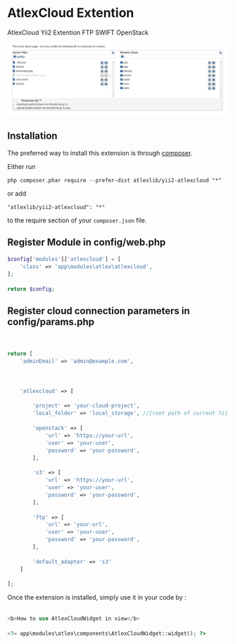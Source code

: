 AtlexCloud Extention
====================
AtlexCloud Yii2 Extention FTP SWIFT OpenStack


![alt AtlexCloudWidget](https://github.com/AtlexLib/yii2-atlexcloud/blob/master/example.png)

Installation
------------

The preferred way to install this extension is through [composer](http://getcomposer.org/download/).

Either run

```
php composer.phar require --prefer-dist atlexlib/yii2-atlexcloud "*"
```

or add

```
"atlexlib/yii2-atlexcloud": "*"
```

to the require section of your `composer.json` file.



Register Module in config/web.php
-----
```php
$config['modules']['atlexcloud'] = [
    'class' => 'app\modules\atlex\atlexcloud',
];

return $config;

```


Register cloud connection parameters in config/params.php
-----
```php


return [
    'adminEmail' => 'admin@example.com',



    'atlexcloud' => [

        'project' => 'your-cloud-project',
        'local_folder' => 'local_storage', //[root path of current Yii project] / local_storage  create folder and set full permission chmod 777

        'openstack' => [
            'url' => 'https://your-url',
            'user' => 'your-user',
            'password' => 'your-password',
        ],

        's3' => [
            'url' => 'https://your-url',
            'user' => 'your-user',
            'password' => 'your-password',
        ],

        'ftp' => [
            'url' => 'your-url',
            'user' => 'your-user',
            'password' => 'your-password',
        ],

        'default_adapter' => 's3'
    ]

];

```


Once the extension is installed, simply use it in your code by  :

```php

<b>How to use AtlexCloudWidget in view</b>

<?= app\modules\atlex\components\AtlexCloudWidget::widget(); ?>


```
